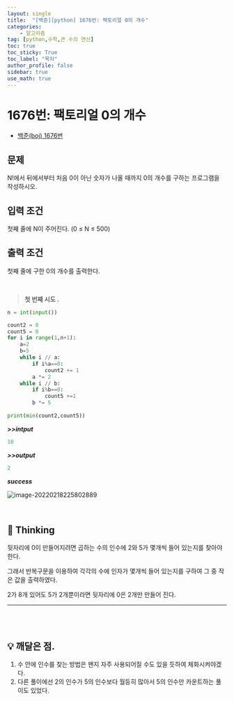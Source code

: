 ```yaml
---
layout: single
title:  "[백준][python] 1676번: 팩토리얼 0의 개수"
categories: 
    - 알고리즘
tag: [python,수학,큰 수의 연산]
toc: true
toc_sticky: True
toc_label: "목차"
author_profile: false
sidebar: true
use_math: true
---
```


# 1676번: 팩토리얼 0의 개수

* [백준(boj) 1676번](https://www.acmicpc.net/problem/1676)

## 문제

N!에서 뒤에서부터 처음 0이 아닌 숫자가 나올 때까지 0의 개수를 구하는 프로그램을 작성하시오.



## 입력 조건

첫째 줄에 N이 주어진다. (0 ≤ N ≤ 500)



## 출력 조건

첫째 줄에 구한 0의 개수를 출력한다.

<br/>

> **첫 번째 시도 .**

 ```python
 n = int(input())
 
 count2 = 0
 count5 = 0
 for i in range(1,n+1):
     a=2
     b=5
     while i // a:
         if i%a==0:
             count2 += 1
         a *= 2
     while i // b:
         if i%b==0:
             count5 +=1
         b *= 5
     
 print(min(count2,count5))
 ```

 ***>>intput***

```python
10
```

 ***>>output***

 ```python
 2
 ```

 ***success***

![image-20220218225802889]({{geunskoo.github.io}}/images/2022-02-18-boj-1676/image-20220218225802889.png)

<br/>

## 🌝 Thinking

뒷자리에 0이 만들어지려면 곱하는 수의 인수에 2와 5가 몇개씩 들어 있는지를 찾아야한다.

그래서 반복구문을 이용하여 각각의 수에 인자가 몇개씩 들어 있는지를 구하여 그 중 작은 값을 출력하였다.

2가 8개 있어도 5가 2개뿐이라면 뒷자리에 0은 2개만 만들어 진다.

---

<br/>

<br/>

## 💡 깨달은 점.

1. 수 안에 인수를 찾는 방법은 왠지 자주 사용되어질 수도 있을 듯하여 체화시켜야겠다.
1. 다른 풀이에선 2의 인수가 5의 인수보다 월등히 많아서 5의 인수만 카운트하는 풀이도 있었다.
